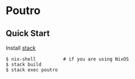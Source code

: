 # Poutro

## Quick Start

Install [stack](https://docs.haskellstack.org/en/stable/README/)

```console
$ nix-shell          # if you are using NixOS
$ stack build
$ stack exec poutro
```
